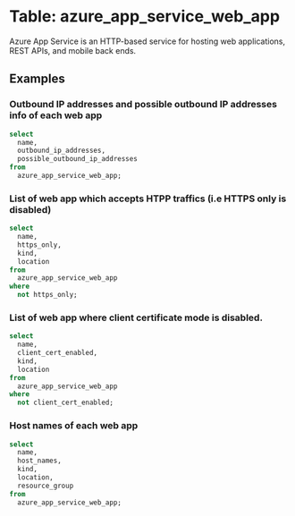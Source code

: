 # Table: azure_app_service_web_app

Azure App Service is an HTTP-based service for hosting web applications, REST APIs, and mobile back ends.

## Examples

### Outbound IP addresses and possible outbound IP addresses info of each web app

```sql
select
  name,
  outbound_ip_addresses,
  possible_outbound_ip_addresses
from
  azure_app_service_web_app;
```


### List of web app which accepts HTPP traffics (i.e HTTPS only is disabled)

```sql
select
  name,
  https_only,
  kind,
  location
from
  azure_app_service_web_app
where
  not https_only;
```


### List of web app where client certificate mode is disabled.

```sql
select
  name,
  client_cert_enabled,
  kind,
  location
from
  azure_app_service_web_app
where
  not client_cert_enabled;
```


### Host names of each web app

```sql
select
  name,
  host_names,
  kind,
  location,
  resource_group
from
  azure_app_service_web_app;
```
